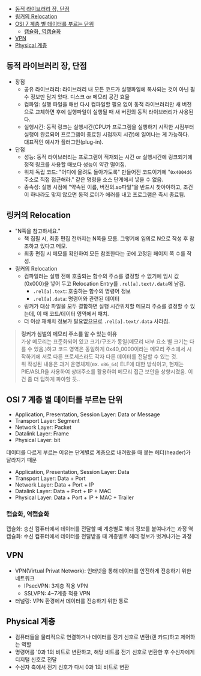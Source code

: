 - [동적 라이브러리 장, 단점](#동적-라이브러리-장-단점)
- [링커의 Relocation](#링커의-relocation)
- [OSI 7 계층 별 데이터를 부르는 단위](#osi-7-계층-별-데이터를-부르는-단위)
  - [캡슐화, 역캡슐화](#캡슐화-역캡슐화)
- [VPN](#vpn)
- [Physical 계층](#physical-계층)

## 동적 라이브러리 장, 단점

- 장점
  - 공유 라이브러리: 라이브러리 내 모든 코드가 실행파일에 복사되는 것이 아닌 필수 정보만 담겨 있다. 디스크 or 메모리 공간 효율
  - 컴파일: 실행 파일을 매번 다시 컴파일할 필요 없이 동적 라이브러리만 새 버전으로 교체하면 후에 실행파일이 실행될 때 새 버전의 동적 라이브러리가 사용된다.
  - 실행시간: 동적 링크는 실행시간(CPU가 프로그램을 실행하기 시작한 시점부터 실행이 완료되어 프로그램이 종료된 시점까지 시간)에 일어나는 게 가능하다. 대표적인 예시가 플러그인(plug-in).
- 단점
  - 성능: 동적 라이브러리는 프로그램이 적재되는 시간 or 실행시간에 링크되기에 정적 링크를 사용할 때보다 성능이 약간 떨어짐.
  - 위치 독립 코드: "어디에 올려도 돌아가도록" 만들어진 코드이기에 "`0x4004d6` 주소로 직접 접근해라." 같은 명령을 소스 단계에서 넣을 수 없음.
  - 종속성: 실행 시점에 "약속된 이름, 버전의.so파일"을 반드시 찾아야하고, 조건이 하나라도 맞지 않으면 동적 로더가 에러를 내고 프로그램은 즉시 종료됨.

## 링커의 Relocation

- "N쪽을 참고하세요."
  - 책 집필 시, 최종 편집 전까지는 N쪽을 모름. 그렇기에 임의로 N으로 작성 후 참조하고 있다고 메모.
  - 최종 편집 시 메모를 확인하여 모든 참조한다는 곳에 고정된 페이지 쪽 수를 작성.
- 링커의 Relocation
  - 컴파일러는 실행 전에 호출되는 함수의 주소를 결정할 수 없기에 임시 값(0x000)을 넣어 두고 Relocation Entry를 `.rel[a].text/.data`에 남김.
    - `.rel[a].text`: 호출하는 함수의 명령어 정보
    - `.rel[a].data`: 명령어와 관련된 데이터
  - 링커가 대상 파일을 모두 결합하면 실행 시간위치할 메모리 주소를 결정할 수 있는데, 이 때 코드/데이터 영역에서 패치.
  - 더 이상 재배치 정보가 필요없으므로 `.rel[a].text/.data` 사라짐.

> **링커가 심벌의 메모리 주소를 알 수 있는 이유**  
>가상 메모리는 표준화되어 있고 크기/구조가 동일(메모리 내부 요소 별 크기는 다를 수 있음.)하고 코드 영역은 동일하게 0x40_0000이라는 메모리 주소에서 시작하기에 서로 다른 프로세스라도 각자 다른 데이터를 전달할 수 있는 것.  
>위 작성된 내용은 과거 운영체제(ex. `x86_64`) ELF에 대한 방식이고, 현재는 PIE/ASLR을 사용하여 상대주소를 활용하여 메모리 접근 보안을 상향시켰음.
> 이건 좀 더 딥하게 파야할 듯..

## OSI 7 계층 별 데이터를 부르는 단위

- Application, Presentation, Session Layer: Data or Message
- Transport Layer: Segment
- Network Layer: Packet
- Datalink Layer: Frame
- Physical Layer: bit

데이터를 다르게 부르는 이유는 단계별로 계층으로 내려왔을 때 붙는 헤더(header)가 달라지기 때문

- Application, Presentation, Session Layer: Data
- Transport Layer: Data + Port
- Network Layer: Data + Port + IP
- Datalink Layer: Data + Port + IP + MAC
- Physical Layer: Data + Port + IP + MAC + Trailer

### 캡슐화, 역캡슐화

캡슐화: 송신 컴퓨터에서 데이터를 전달할 때 계층별로 헤더 정보를 붙여나가는 과정
역캡슐화: 수신 컴퓨터에서 데이터를 전달받을 때 계층별로 헤더 정보가 벗겨나가는 과정

## VPN

- VPN(Virtual Privat Network): 인터넷을 통해 데이터를 안전하게 전송하기 위한 네트워크
  - IPsecVPN: 3계층 적용 VPN
  - SSLVPN: 4~7계층 적용 VPN
- 터널링: VPN 환경에서 데이터를 전송하기 위한 통로

## Physical 계층

- 컴퓨터들을 물리적으로 연결하거나 데이터를 전기 신호로 변환(랜 카드)하고 제어하는 역할
- 명령어를 '0과 1의 비트로 변환하고, 해당 비트를 전기 신호로 변환한 후 수신자에게 디지털 신호로 전달
- 수신자 측에서 전기 신호가 다시 0과 1의 비트로 변환
